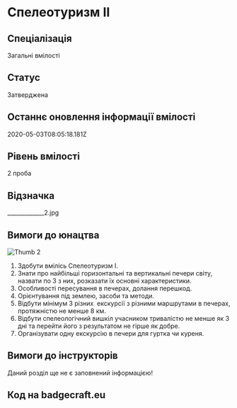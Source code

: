 # Спелеотуризм ІІ

## Спеціалізація

Загальні вмілості

## Статус

Затверджена

## Останнє оновлення інформації вмілості

2020-05-03T08:05:18.181Z

## Рівень вмілості

2 проба

## Відзначка

_____________2.jpg

## Вимоги до юнацтва

<img alt="Thumb              2" src="/uploads/textareas/bootsy/image/125/small______________2.jpg"><br><ol>
 <li>Здобути вмілісь Спелеотуризм І.</li>
 <li>Знати про найбільші горизонтальні та
     вертикальні печери світу, назвати по 3 з них, розказати їх основні характеристики.</li>
 <li>Особливості пересування
     в печерах, долання перешкод.</li>
 <li>Орієнтування під
     землею, засоби та методи.</li>
 <li>Відбути мінімум 3
     різних&nbsp; екскурсії з різними
     маршрутами в печерах, протяжністю не менше 8 км.</li>
 <li>Відбути спелеологічний
     вишкіл учасником тривалістю не менше як 3 дні та перейти його з
     результатом не гірше як добре.</li>
 <li>Організувати одну
     екскурсію в печери для гуртка чи куреня.</li>
</ol>

## Вимоги до інструкторів

Даний розділ ще не є заповнений інформацією!

## Код на badgecraft.eu

